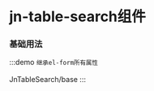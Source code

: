 <!--
 * @Author: yangyu 1431330771@qq.com
 * @Date: 2023-09-19 10:14:28
 * @LastEditors: yangyu 1431330771@qq.com
 * @LastEditTime: 2023-09-20 14:52:10
 * @FilePath: \jnf-ui-master\docs\components\JnForm\base.md
 * @Description: 这是默认设置,请设置`customMade`, 打开koroFileHeader查看配置 进行设置: https://github.com/OBKoro1/koro1FileHeader/wiki/%E9%85%8D%E7%BD%AE
-->
# jn-table-search组件

### 基础用法

:::demo `继承el-form所有属性` <br/><br/>
JnTableSearch/base
:::
